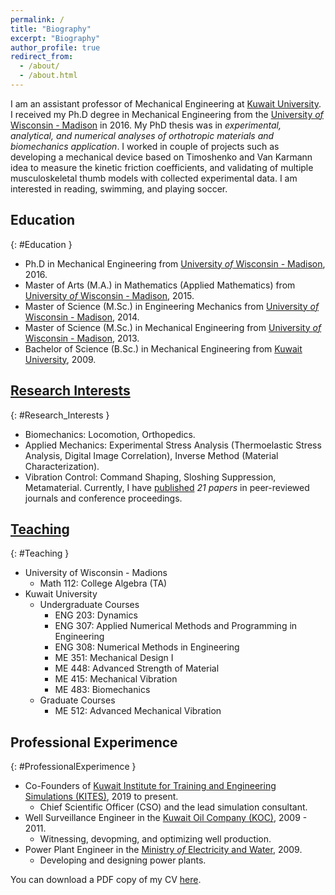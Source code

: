 ```yaml
---
permalink: /
title: "Biography"
excerpt: "Biography"
author_profile: true
redirect_from: 
  - /about/
  - /about.html
---
```


I am an assistant professor of Mechanical Engineering at [Kuwait University](http://kuweb.ku.edu.kw/ku/index.htm). I received my Ph.D degree in Mechanical Engineering from the [University *of* Wisconsin - Madison](https://www.wisc.edu/) in 2016. My PhD thesis was in *experimental, analytical, and numerical analyses of orthotropic materials and biomechanics application*. I worked in couple of projects such as developing a mechanical device based on Timoshenko and Van Karmann idea to measure the kinetic friction coefficients, and validating of multiple musculoskeletal thumb models with collected experimental data. I am interested in reading, swimming, and playing soccer.

## <i class="fas fa-fw fa-chart-bar" aria-hidden="true"></i> Education
{: #Education }
- Ph.D in Mechanical Engineering from [University *of* Wisconsin - Madison](https://www.wisc.edu/), 2016.
- Master of Arts (M.A.) in Mathematics (Applied Mathematics) from [University *of* Wisconsin - Madison](https://www.wisc.edu/), 2015.
- Master of Science (M.Sc.) in Engineering Mechanics from [University *of* Wisconsin - Madison](https://www.wisc.edu/), 2014.
- Master of Science (M.Sc.) in Mechanical Engineering from [University *of* Wisconsin - Madison](https://www.wisc.edu/), 2013.
- Bachelor of Science (B.Sc.) in Mechanical Engineering from [Kuwait University](http://kuweb.ku.edu.kw/ku/index.htm), 2009.

## <i class="fas fa-fw fa-chart-bar" aria-hidden="true"></i> [Research Interests](research)
{: #Research_Interests }
- Biomechanics: Locomotion, Orthopedics.
- Applied Mechanics: Experimental Stress Analysis (Thermoelastic Stress Analysis, Digital Image Correlation), Inverse Method (Material Characterization).
- Vibration Control: Command Shaping, Sloshing Suppression, Metamaterial.
Currently, I have [published](publications) *21 papers* in peer-reviewed journals and conference proceedings.

## <i class="fas fa-fw fa-chart-bar" aria-hidden="true"></i> [Teaching](teaching)
{: #Teaching }
- University of Wisconsin - Madions
  - Math 112: College Algebra (TA)
- Kuwait University
  - Undergraduate Courses
    - ENG 203: Dynamics
    - ENG 307: Applied Numerical Methods and Programming in Engineering
    - ENG 308: Numerical Methods in Engineering
    - ME  351: Mechanical Design I
    - ME  448: Advanced Strength of Material
    - ME  415: Mechanical Vibration
    - ME  483: Biomechanics
  - Graduate Courses
    - ME  512: Advanced Mechanical Vibration

## <i class="fas fa-fw fa-chart-bar" aria-hidden="true"></i> Professional Experimence
{: #ProfessionalExperimence }
- Co-Founders of [Kuwait Institute for Training and Engineering Simulations (KITES)](http://kites-kw.com/en/), 2019 to present.
  - Chief Scientific Officer (CSO) and the lead simulation consultant.
- Well Surveillance Engineer in the [Kuwait Oil Company (KOC)](https://www.kockw.com/sites/EN/Pages/Default.aspx), 2009 - 2011.
  - Witnessing, devopming, and optimizing well production.
- Power Plant Engineer in the [Ministry *of* Electricity and Water](https://www.mew.gov.kw/en/), 2009.
  - Developing and designing power plants.

You can download a PDF copy of my CV [here](/files/pdf/Resume.pdf).